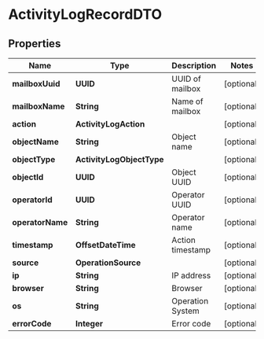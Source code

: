 

# ActivityLogRecordDTO


## Properties

| Name | Type | Description | Notes |
|------------ | ------------- | ------------- | -------------|
|**mailboxUuid** | **UUID** | UUID of mailbox |  [optional] |
|**mailboxName** | **String** | Name of mailbox |  [optional] |
|**action** | **ActivityLogAction** |  |  [optional] |
|**objectName** | **String** | Object name |  [optional] |
|**objectType** | **ActivityLogObjectType** |  |  [optional] |
|**objectId** | **UUID** | Object UUID |  [optional] |
|**operatorId** | **UUID** | Operator UUID |  [optional] |
|**operatorName** | **String** | Operator name |  [optional] |
|**timestamp** | **OffsetDateTime** | Action timestamp |  [optional] |
|**source** | **OperationSource** |  |  [optional] |
|**ip** | **String** | IP address |  [optional] |
|**browser** | **String** | Browser |  [optional] |
|**os** | **String** | Operation System |  [optional] |
|**errorCode** | **Integer** | Error code |  [optional] |



